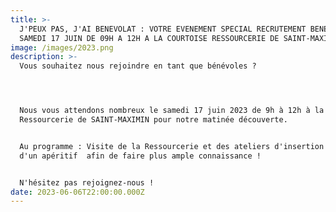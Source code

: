 ```yaml
---
title: >-
  J'PEUX PAS, J'AI BENEVOLAT : VOTRE EVENEMENT SPECIAL RECRUTEMENT BENEVOLES LE
  SAMEDI 17 JUIN DE 09H A 12H A LA COURTOISE RESSOURCERIE DE SAINT-MAXIMIN!
image: /images/2023.png
description: >-
  Vous souhaitez nous rejoindre en tant que bénévoles ? 




  Nous vous attendons nombreux le samedi 17 juin 2023 de 9h à 12h à la Courtoise
  Ressourcerie de SAINT-MAXIMIN pour notre matinée découverte. 


  Au programme : Visite de la Ressourcerie et des ateliers d'insertion suivi
  d'un apéritif  afin de faire plus ample connaissance !


  N'hésitez pas rejoignez-nous !
date: 2023-06-06T22:00:00.000Z
---
```


